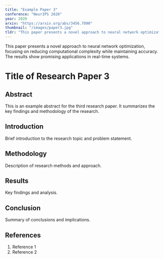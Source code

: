 ```yaml
---
title: "Example Paper 3"
conference: "NeurIPS 2020"
year: 2020
arxiv: "https://arxiv.org/abs/3456.7890"
thumbnail: "/images/paper3.jpg"
tldr: "This paper presents a novel approach to neural network optimization, focusing on reducing computational complexity while maintaining accuracy."
---
```


This paper presents a novel approach to neural network optimization, focusing on reducing computational complexity while maintaining accuracy. The results show promising applications in real-time systems.

# Title of Research Paper 3

## Abstract

This is an example abstract for the third research paper. It summarizes the key findings and methodology of the research.

## Introduction

Brief introduction to the research topic and problem statement.

## Methodology

Description of research methods and approach.

## Results

Key findings and analysis.

## Conclusion

Summary of conclusions and implications.

## References

1. Reference 1
2. Reference 2